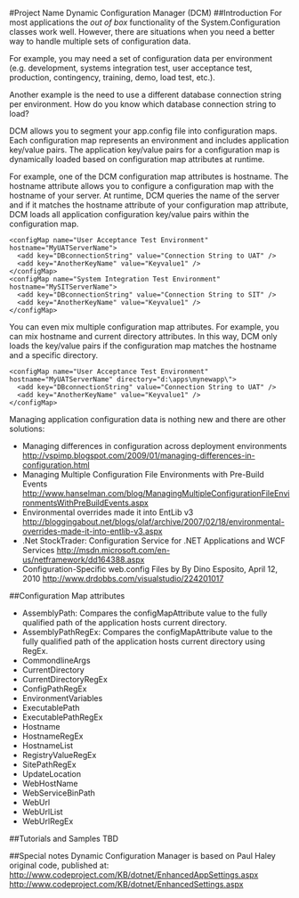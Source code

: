 #Project Name
Dynamic Configuration Manager (DCM)
##Introduction
For most applications the *out of box* functionality of the System.Configuration classes work well. However, there are situations when you need a better way to handle multiple sets of configuration data. 

For example, you may need a set of configuration data per environment (e.g. development, systems integration test, user acceptance test, production, contingency, training, demo, load test, etc.). 

Another example is the need to use a different database connection string per environment. How do you know which database connection string to load?

DCM allows you to segment your app.config file into configuration maps. Each configuration map represents an environment and includes application key/value pairs. The application key/value pairs for a configuration map is dynamically loaded based on configuration map attributes at runtime. 

For example, one of the DCM configuration map attributes is hostname. The hostname attribute allows you to configure a configuration map with the hostname of your server. At runtime, DCM queries the name of the server and if it matches the hostname attribute of your configuration map attribute, DCM loads all application configuration key/value pairs within the configuration map.

    <configMap name="User Acceptance Test Environment" hostname="MyUATServerName">
      <add key="DBconnectionString" value="Connection String to UAT" />
      <add key="AnotherKeyName" value="Keyvalue1" />
    </configMap>
    <configMap name="System Integration Test Environment" hostname="MySITServerName">
      <add key="DBconnectionString" value="Connection String to SIT" />
      <add key="AnotherKeyName" value="Keyvalue1" />
    </configMap>
You can even mix multiple configuration map attributes. For example, you can mix hostname and current directory attributes. In this way, DCM only loads the key/value pairs if the configuration map matches the hostname and a specific directory.

    <configMap name="User Acceptance Test Environment" hostname="MyUATServerName" directory="d:\apps\mynewapp\">
      <add key="DBconnectionString" value="Connection String to UAT" />
      <add key="AnotherKeyName" value="Keyvalue1" />
    </configMap>

Managing application configuration data is nothing new and there are other solutions:

- Managing differences in configuration across deployment environments 
<http://vspimp.blogspot.com/2009/01/managing-differences-in-configuration.html>
- Managing Multiple Configuration File Environments with Pre-Build Events 
<http://www.hanselman.com/blog/ManagingMultipleConfigurationFileEnvironmentsWithPreBuildEvents.aspx>
- Environmental overrides made it into EntLib v3 
<http://bloggingabout.net/blogs/olaf/archive/2007/02/18/environmental-overrides-made-it-into-entlib-v3.aspx>
- .Net StockTrader: Configuration Service for .NET Applications and WCF Services 
<http://msdn.microsoft.com/en-us/netframework/dd164388.aspx>
- Configuration-Specific web.config Files by By Dino Esposito, April 12, 2010 
<http://www.drdobbs.com/visualstudio/224201017>

##Configuration Map attributes
- AssemblyPath: 
    Compares the configMapAttribute value to the fully qualified path of the application hosts current directory.
- AssemblyPathRegEx: 
    Compares the configMapAttribute value to the fully qualified path of the application hosts current directory using RegEx.
- CommondlineArgs
- CurrentDirectory
- CurrentDirectoryRegEx
- ConfigPathRegEx
- EnvironmentVariables
- ExecutablePath
- ExecutablePathRegEx
- Hostname
- HostnameRegEx
- HostnameList
- RegistryValueRegEx
- SitePathRegEx
- UpdateLocation
- WebHostName
- WebServiceBinPath
- WebUrl
- WebUrlList
- WebUrlRegEx

##Tutorials and Samples
TBD

##Special notes
Dynamic Configuration Manager is based on Paul Haley original code, published at: <http://www.codeproject.com/KB/dotnet/EnhancedAppSettings.aspx> <http://www.codeproject.com/KB/dotnet/EnhancedSettings.aspx>
